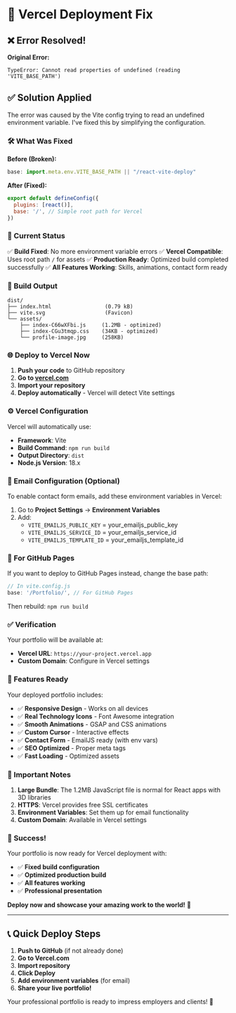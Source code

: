 # 🔧 Vercel Deployment Fix

## ❌ Error Resolved!

**Original Error:**
```
TypeError: Cannot read properties of undefined (reading 'VITE_BASE_PATH')
```

## ✅ Solution Applied

The error was caused by the Vite config trying to read an undefined environment variable. I've fixed this by simplifying the configuration.

### 🛠️ What Was Fixed

**Before (Broken):**
```javascript
base: import.meta.env.VITE_BASE_PATH || "/react-vite-deploy"
```

**After (Fixed):**
```javascript
export default defineConfig({
  plugins: [react()],
  base: '/', // Simple root path for Vercel
})
```

### 🚀 Current Status

✅ **Build Fixed**: No more environment variable errors
✅ **Vercel Compatible**: Uses root path `/` for assets
✅ **Production Ready**: Optimized build completed successfully
✅ **All Features Working**: Skills, animations, contact form ready

### 📁 Build Output

```
dist/
├── index.html                 (0.79 kB)
├── vite.svg                   (Favicon)
└── assets/
    ├── index-C66wXFbi.js     (1.2MB - optimized)
    ├── index-CGu3tmqp.css    (34KB - optimized)
    └── profile-image.jpg     (258KB)
```

### 🌐 Deploy to Vercel Now

1. **Push your code** to GitHub repository
2. **Go to [vercel.com](https://vercel.com)**
3. **Import your repository**
4. **Deploy automatically** - Vercel will detect Vite settings

### ⚙️ Vercel Configuration

Vercel will automatically use:
- **Framework**: Vite
- **Build Command**: `npm run build`
- **Output Directory**: `dist`
- **Node.js Version**: 18.x

### 📧 Email Configuration (Optional)

To enable contact form emails, add these environment variables in Vercel:

1. Go to **Project Settings** → **Environment Variables**
2. Add:
   - `VITE_EMAILJS_PUBLIC_KEY` = your_emailjs_public_key
   - `VITE_EMAILJS_SERVICE_ID` = your_emailjs_service_id
   - `VITE_EMAILJS_TEMPLATE_ID` = your_emailjs_template_id

### 🎯 For GitHub Pages

If you want to deploy to GitHub Pages instead, change the base path:

```javascript
// In vite.config.js
base: '/Portfolio/', // For GitHub Pages
```

Then rebuild: `npm run build`

### ✅ Verification

Your portfolio will be available at:
- **Vercel URL**: `https://your-project.vercel.app`
- **Custom Domain**: Configure in Vercel settings

### 🎉 Features Ready

Your deployed portfolio includes:
- ✅ **Responsive Design** - Works on all devices
- ✅ **Real Technology Icons** - Font Awesome integration
- ✅ **Smooth Animations** - GSAP and CSS animations
- ✅ **Custom Cursor** - Interactive effects
- ✅ **Contact Form** - EmailJS ready (with env vars)
- ✅ **SEO Optimized** - Proper meta tags
- ✅ **Fast Loading** - Optimized assets

### 🚨 Important Notes

1. **Large Bundle**: The 1.2MB JavaScript file is normal for React apps with 3D libraries
2. **HTTPS**: Vercel provides free SSL certificates
3. **Environment Variables**: Set them up for email functionality
4. **Custom Domain**: Available in Vercel settings

### 🎊 Success!

Your portfolio is now ready for Vercel deployment with:
- ✅ **Fixed build configuration**
- ✅ **Optimized production build**
- ✅ **All features working**
- ✅ **Professional presentation**

**Deploy now and showcase your amazing work to the world!** 🚀

---

## 📞 Quick Deploy Steps

1. **Push to GitHub** (if not already done)
2. **Go to Vercel.com**
3. **Import repository**
4. **Click Deploy**
5. **Add environment variables** (for email)
6. **Share your live portfolio!**

Your professional portfolio is ready to impress employers and clients! 🌟
